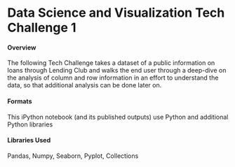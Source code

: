 # Data Science and Visualization Tech Challenge 1

#### Overview
The following Tech Challenge takes a dataset of a public information on loans through Lending Club and walks the end user through a deep-dive on the analysis of column and row information in an effort to understand the data, so that additional analysis can be done later on.

#### Formats
This iPython notebook (and its published outputs) use Python and additional Python libraries

#### Libraries Used
Pandas, Numpy, Seaborn, Pyplot, Collections
